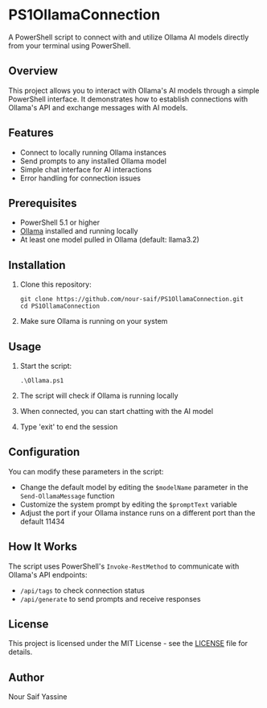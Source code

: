 # PS1OllamaConnection

A PowerShell script to connect with and utilize Ollama AI models directly from your terminal using PowerShell.

## Overview

This project allows you to interact with Ollama's AI models through a simple PowerShell interface. It demonstrates how to establish connections with Ollama's API and exchange messages with AI models.

## Features

- Connect to locally running Ollama instances
- Send prompts to any installed Ollama model
- Simple chat interface for AI interactions
- Error handling for connection issues

## Prerequisites

- PowerShell 5.1 or higher
- [Ollama](https://ollama.ai/) installed and running locally
- At least one model pulled in Ollama (default: llama3.2)

## Installation

1. Clone this repository:
   ```
   git clone https://github.com/nour-saif/PS1OllamaConnection.git
   cd PS1OllamaConnection
   ```

2. Make sure Ollama is running on your system

## Usage

1. Start the script:
   ```
   .\Ollama.ps1
   ```

2. The script will check if Ollama is running locally
3. When connected, you can start chatting with the AI model
4. Type 'exit' to end the session

## Configuration

You can modify these parameters in the script:
- Change the default model by editing the `$modelName` parameter in the `Send-OllamaMessage` function
- Customize the system prompt by editing the `$promptText` variable
- Adjust the port if your Ollama instance runs on a different port than the default 11434

## How It Works

The script uses PowerShell's `Invoke-RestMethod` to communicate with Ollama's API endpoints:
- `/api/tags` to check connection status
- `/api/generate` to send prompts and receive responses

## License

This project is licensed under the MIT License - see the [LICENSE](LICENSE) file for details.

## Author

Nour Saif Yassine
